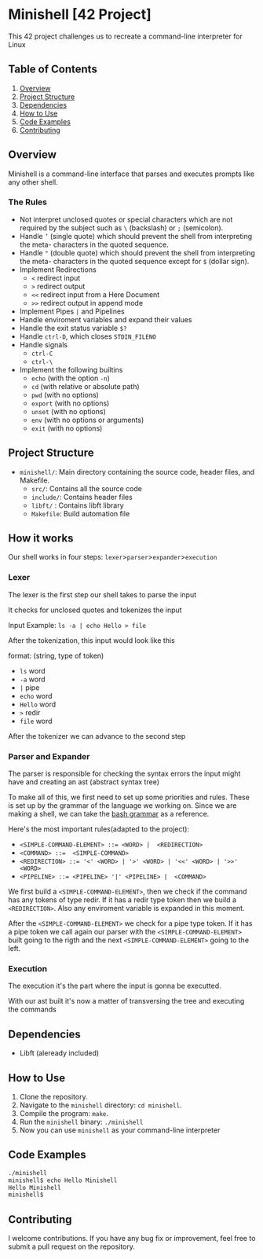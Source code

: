 # Minishell [42 Project]
This 42 project challenges us to recreate a command-line interpreter for Linux

## Table of Contents
1. [Overview](#overview)
2. [Project Structure](#project-structure)
3. [Dependencies](#dependencies)
4. [How to Use](#how-to-use)
5. [Code Examples](#code-examples)
6. [Contributing](#contributing)

## Overview
Minishell is a command-line interface that parses and executes prompts like any other shell.

### The Rules
- Not interpret unclosed quotes or special characters which are not required by the
subject such as `\` (backslash) or `;` (semicolon).
- Handle `’` (single quote) which should prevent the shell from interpreting the meta-
characters in the quoted sequence.
- Handle `"` (double quote) which should prevent the shell from interpreting the meta-
characters in the quoted sequence except for `$` (dollar sign).
- Implement Redirections
    - `<` redirect input
    - `>` redirect output
    - `<<` redirect input from a Here Document
    - `>>` redirect output in append mode
- Implement Pipes `|` and Pipelines
- Handle enviroment variables and expand their values
- Handle the exit status variable `$?`
- Handle `ctrl-D`, which closes `STDIN_FILENO`
- Handle signals
    - `ctrl-C`
    - `ctrl-\`
- Implement the following builtins
    - `echo` (with the option `-n`)
    - `cd` (with relative or absolute path)
    - `pwd` (with no options)
    - `export` (with no options)
    - `unset` (with no options)
    - `env` (with no options or arguments)
    - `exit` (with no options)

## Project Structure
- `minishell/`: Main directory containing the source code, header files, and Makefile.
    - `src/`: Contains all the source code
    - `include/`: Contains header files
    - `libft/` : Contains libft library
    - `Makefile`: Build automation file

## How it works
Our shell works in four steps: `lexer`>`parser`>`expander`>`execution`

### Lexer
The lexer is the first step our shell takes to parse the input

It checks for unclosed quotes and tokenizes the input

Input Example:
`ls -a | echo Hello > file`

After the tokenization, this input would look like this

format: (string, type of token)

- `ls` word
- `-a` word
- `|` pipe
- `echo` word
- `Hello` word
- `>` redir
- `file` word

After the tokenizer we can advance to the second step

### Parser and Expander
The parser is responsible for checking the syntax errors the input might have and creating an ast (abstract syntax tree)

To make all of this, we first need to set up some priorities and rules. These is set up by the grammar of the language we working on.
Since we are making a shell, we can take the [bash grammar](https://cmdse.github.io/pages/appendix/bash-grammar.html) as a reference.

Here's the most important rules(adapted to the project):
- `<SIMPLE-COMMAND-ELEMENT> ::= <WORD>
                              |  <REDIRECTION>`
- `<COMMAND> ::=  <SIMPLE-COMMAND>`
- `<REDIRECTION> ::= '<' <WORD>
                    | '>' <WORD>
                    | '<<' <WORD>
                    | '>>' <WORD>`
- `<PIPELINE> ::= <PIPELINE>
              '|' <PIPELINE>
              |  <COMMAND>`

We first build a `<SIMPLE-COMMAND-ELEMENT>`, then we check if the command has any tokens of type redir. If it has a redir type token then we build a `<REDIRECTION>`.
Also any enviroment variable is expanded in this moment.

After the `<SIMPLE-COMMAND-ELEMENT>` we check for a pipe type token. If it has a pipe token we call again our parser with the `<SIMPLE-COMMAND-ELEMENT>` built going to the rigth and the next `<SIMPLE-COMMAND-ELEMENT>` going to the left.

### Execution
The execution it's the part where the input is gonna be executted.

With our ast built it's now a matter of transversing the tree and executing the commands

## Dependencies
- Libft (aleready included)

## How to Use
1. Clone the repository.
2. Navigate to the `minishell` directory: `cd minishell`.
3. Compile the program: `make`.
4. Run the `minishell` binary: `./minishell`
5. Now you can use `minishell` as your command-line interpreter

## Code Examples
```bash
./minishell
minishell$ echo Hello Minishell
Hello Minishell
minishell$
```

## Contributing
I welcome contributions. If you have any bug fix or improvement, feel free to submit a pull request on the repository.
